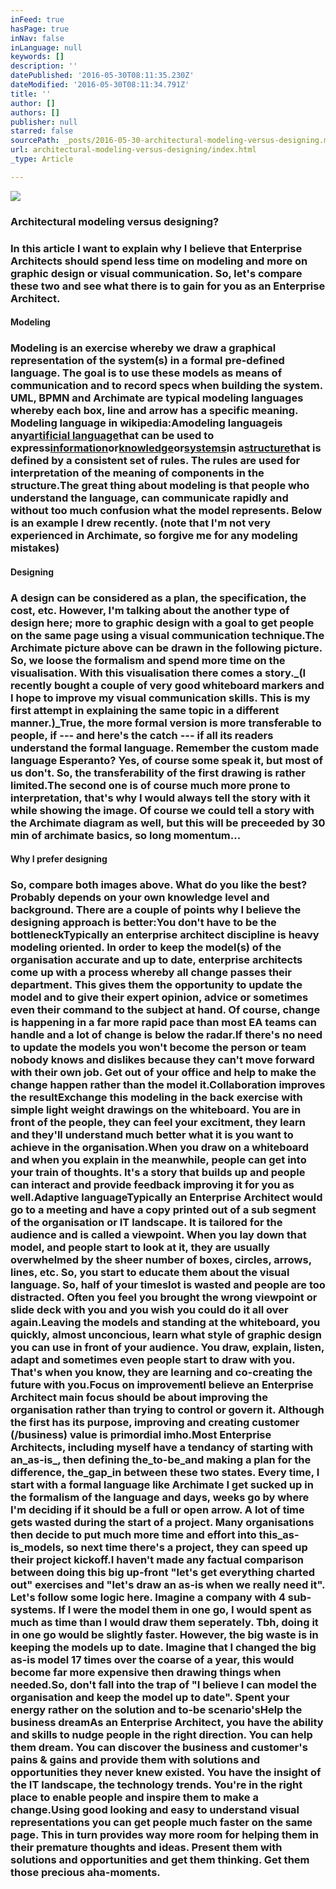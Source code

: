 ```yaml
---
inFeed: true
hasPage: true
inNav: false
inLanguage: null
keywords: []
description: ''
datePublished: '2016-05-30T08:11:35.230Z'
dateModified: '2016-05-30T08:11:34.791Z'
title: ''
author: []
authors: []
publisher: null
starred: false
sourcePath: _posts/2016-05-30-architectural-modeling-versus-designing.md
url: architectural-modeling-versus-designing/index.html
_type: Article

---
```

![](https://the-grid-user-content.s3-us-west-2.amazonaws.com/b7f71902-3f92-4dec-b673-97ff1a30821e.jpg)

### Architectural modeling versus designing?

### In this article I want to explain why I believe that Enterprise Architects should spend less time on modeling and more on graphic design or visual communication. So, let's compare these two and see what there is to gain for you as an Enterprise Architect.

#### Modeling

### Modeling is an exercise whereby we draw a graphical representation of the system(s) in a formal pre-defined language. The goal is to use these models as means of communication and to record specs when building the system. UML, BPMN and Archimate are typical modeling languages whereby each box, line and arrow has a specific meaning. Modeling language in wikipedia:A**modeling language**is any[artificial language][0]that can be used to express[information][1]or[knowledge][2]or[systems][3]in a[structure][4]that is defined by a consistent set of rules. The rules are used for interpretation of the meaning of components in the structure.The great thing about modeling is that people who understand the language, can communicate rapidly and without too much confusion what the model represents. Below is an example I drew recently. (note that I'm not very experienced in Archimate, so forgive me for any modeling mistakes)

#### Designing

### A design can be considered as a plan, the specification, the cost, etc. However, I'm talking about the another type of design here; more to graphic design with a goal to get people on the same page using a visual communication technique.The Archimate picture above can be drawn in the following picture. So, we loose the formalism and spend more time on the visualisation. With this visualisation there comes a story._(I recently bought a couple of very good whiteboard markers and I hope to improve my visual communication skills. This is my first attempt in explaining the same topic in a different manner.)_True, the more formal version is more transferable to people, if --- and here's the catch --- if all its readers understand the formal language. Remember the custom made language Esperanto? Yes, of course some speak it, but most of us don't. So, the transferability of the first drawing is rather limited.The second one is of course much more prone to interpretation, that's why I would always tell the story with it while showing the image. Of course we could tell a story with the Archimate diagram as well, but this will be preceeded by 30 min of archimate basics, so long momentum...

#### Why I prefer designing

### So, compare both images above. What do you like the best? Probably depends on your own knowledge level and background. There are a couple of points why I believe the designing approach is better:**You don't have to be the bottleneck**Typically an enterprise architect discipline is heavy modeling oriented. In order to keep the model(s) of the organisation accurate and up to date, enterprise architects come up with a process whereby all change passes their department. This gives them the opportunity to update the model and to give their expert opinion, advice or sometimes even their command to the subject at hand. Of course, change is happening in a far more rapid pace than most EA teams can handle and a lot of change is below the radar.If there's no need to update the models you won't become the person or team nobody knows and dislikes because they can't move forward with their own job. Get out of your office and help to make the change happen rather than the model it.**Collaboration improves the result**Exchange this modeling in the back exercise with simple light weight drawings on the whiteboard. You are in front of the people, they can feel your excitment, they learn and they'll understand much better what it is you want to achieve in the organisation.When you draw on a whiteboard and when you explain in the meanwhile, people can get into your train of thoughts. It's a story that builds up and people can interact and provide feedback improving it for you as well.**Adaptive language**Typically an Enterprise Architect would go to a meeting and have a copy printed out of a sub segment of the organisation or IT landscape. It is tailored for the audience and is called a viewpoint. When you lay down that model, and people start to look at it, they are usually overwhelmed by the sheer number of boxes, circles, arrows, lines, etc. So, you start to educate them about the visual language. So, half of your timeslot is wasted and people are too distracted. Often you feel you brought the wrong viewpoint or slide deck with you and you wish you could do it all over again.Leaving the models and standing at the whiteboard, you quickly, almost unconcious, learn what style of graphic design you can use in front of your audience. You draw, explain, listen, adapt and sometimes even people start to draw with you. That's when you know, they are learning and co-creating the future with you.**Focus on improvement**I believe an Enterprise Architect main focus should be about improving the organisation rather than trying to control or govern it. Although the first has its purpose, improving and creating customer (/business) value is primordial imho.Most Enterprise Architects, including myself have a tendancy of starting with an_as-is_, then defining the_to-be_and making a plan for the difference, the_gap_in between these two states. Every time, I start with a formal language like Archimate I get sucked up in the formalism of the language and days, weeks go by where I'm deciding if it should be a full or open arrow. A lot of time gets wasted during the start of a project. Many organisations then decide to put much more time and effort into this_as-is_models, so next time there's a project, they can speed up their project kickoff.I haven't made any factual comparison between doing this big up-front "let's get everything charted out" exercises and "let's draw an as-is when we really need it". Let's follow some logic here. Imagine a company with 4 sub-systems. If I were the model them in one go, I would spent as much as time than I would draw them seperately. Tbh, doing it in one go would be slightly faster. However, the big waste is in keeping the models up to date. Imagine that I changed the big as-is model 17 times over the coarse of a year, this would become far more expensive then drawing things when needed.So, don't fall into the trap of "I believe I can model the organisation and keep the model up to date". Spent your energy rather on the solution and to-be scenario's**Help the business dream**As an Enterprise Architect, you have the ability and skills to nudge people in the right direction. You can help them dream. You can discover the business and customer's pains & gains and provide them with solutions and opportunities they never knew existed. You have the insight of the IT landscape, the technology trends. You're in the right place to enable people and inspire them to make a change.Using good looking and easy to understand visual representations you can get people much faster on the same page. This in turn provides way more room for helping them in their premature thoughts and ideas. Present them with solutions and opportunities and get them thinking. Get them those precious aha-moments.

[0]: http://en.wikipedia.org/wiki/Artificial_language "Artificial language"
[1]: http://en.wikipedia.org/wiki/Information "Information"
[2]: http://en.wikipedia.org/wiki/Knowledge "Knowledge"
[3]: http://en.wikipedia.org/wiki/System "System"
[4]: http://en.wikipedia.org/wiki/Structure "Structure"